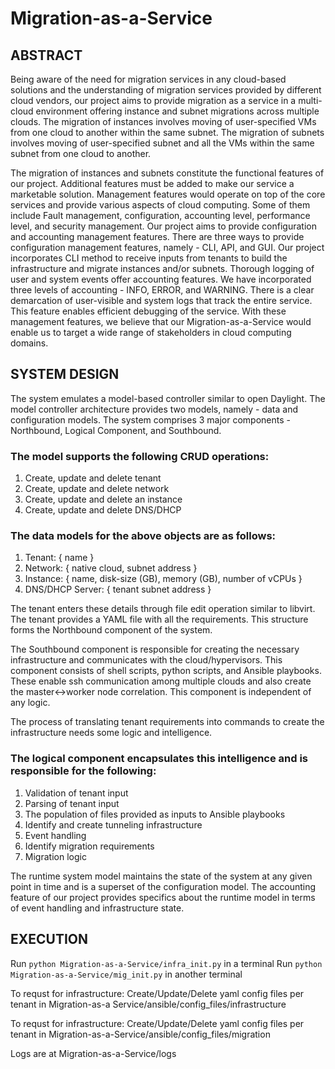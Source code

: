 # Migration-as-a-Service

## ABSTRACT

Being aware of the need for migration services in any cloud-based solutions and the understanding of migration services provided by different cloud vendors, our project aims to provide migration as a service in a multi-cloud environment offering instance and subnet migrations across multiple clouds. The migration of instances involves moving of user-specified VMs from one cloud to another within the same subnet. The migration of subnets involves moving of user-specified subnet and all the VMs within the same subnet from one cloud to another.

The migration of instances and subnets constitute the functional features of our project. Additional features must be added to make our service a marketable solution. Management features would operate on top of the core services and provide various aspects of cloud computing. Some of them include Fault management, configuration, accounting level, performance level, and security management. Our project aims to provide configuration and accounting management features. There are three ways to provide configuration management features, namely - CLI, API, and GUI. Our project incorporates CLI method to receive inputs from tenants to build the infrastructure and migrate instances and/or subnets. Thorough logging of user and system events offer accounting features. We have incorporated three levels of accounting - INFO, ERROR, and WARNING. There is a clear demarcation of user-visible and system logs that track the entire service. This feature enables efficient debugging of the service. With these management features, we believe that our Migration-as-a-Service would enable us to target a wide range of stakeholders in cloud computing domains.


## SYSTEM DESIGN

The system emulates a model-based controller similar to open Daylight. The model controller architecture provides two models, namely - data and configuration models. The system comprises 3 major components - Northbound, Logical Component, and Southbound.

### The model supports the following CRUD operations:
1. Create, update and delete tenant
2. Create, update and delete network
3. Create, update and delete an instance
4. Create, update and delete DNS/DHCP  

### The data models for the above objects are as follows:
1. Tenant: { name }
2. Network: { native cloud, subnet address }
3. Instance: { name, disk-size (GB), memory (GB), number of vCPUs }
4. DNS/DHCP Server: { tenant subnet address }

The tenant enters these details through file edit operation similar to libvirt. The tenant provides a YAML file with all the requirements. This structure forms the Northbound component of the system.

The Southbound component is responsible for creating the necessary infrastructure and communicates with the cloud/hypervisors. This component consists of shell scripts, python scripts, and Ansible playbooks. These enable ssh communication among multiple clouds and also create the master<->worker node correlation. This component is independent of any logic.

The process of translating tenant requirements into commands to create the infrastructure needs some logic and intelligence. 
### The logical component encapsulates this intelligence and is responsible for the following:
1. Validation of tenant input
2. Parsing of tenant input
3. The population of files provided as inputs to Ansible playbooks
4. Identify and create tunneling infrastructure
5. Event handling
6. Identify migration requirements
7. Migration logic

The runtime system model maintains the state of the system at any given point in time and is a superset of the configuration model. The accounting feature of our project provides specifics about the runtime model in terms of event handling and infrastructure state.

## EXECUTION
Run ```python Migration-as-a-Service/infra_init.py``` in a terminal
Run ```python Migration-as-a-Service/mig_init.py``` in another terminal

To requst for infrastructure: Create/Update/Delete yaml config files per tenant in Migration-as-a Service/ansible/config_files/infrastructure

To requst for infrastructure: Create/Update/Delete yaml config files per tenant in Migration-as-a-Service/ansible/config_files/migration

Logs are at Migration-as-a-Service/logs
